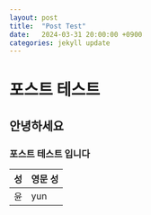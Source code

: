 ```yaml
---
layout: post
title:  "Post Test"
date:   2024-03-31 20:00:00 +0900
categories: jekyll update
---
```


# 포스트 테스트

## 안녕하세요

### 포스트 테스트 입니다

|성|영문 성|
|--|--|
|윤|yun|